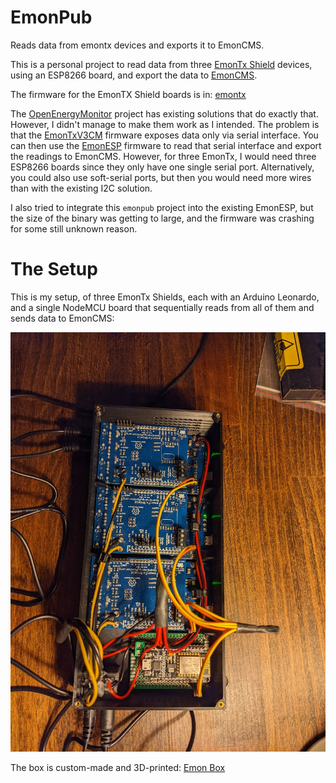 # EmonPub

Reads data from emontx devices and exports it to EmonCMS.

This is a personal project to read data from three [EmonTx
Shield](https://wiki.openenergymonitor.org/index.php/EmonTx_Arduino_Shield)
devices, using an ESP8266 board, and export the data to
[EmonCMS](https://www.emoncms.org).

The firmware for the EmonTX Shield boards is in: [emontx](https://github.com/llpamies/emontx)

The [OpenEnergyMonitor](https://www.openenergymonitor.org/) project has existing
solutions that do exactly that. However, I didn't manage to make them work as I
intended. The problem is that the
[EmonTxV3CM](https://github.com/openenergymonitor/EmonTxV3CM) firmware exposes
data only via serial interface. You can then use the
[EmonESP](https://github.com/openenergymonitor/EmonESP) firmware to read that
serial interface and export the readings to EmonCMS.  However, for three EmonTx,
I would need three ESP8266 boards since they only have one single serial port.
Alternatively, you could also use soft-serial ports, but then you would need
more wires than with the existing I2C solution.

I also tried to integrate this `emonpub` project into the existing EmonESP, but
the size of the binary was getting to large, and the firmware was crashing for
some still unknown reason.

# The Setup

This is my setup, of three EmonTx Shields, each with an Arduino Leonardo, and a
single NodeMCU board that sequentially reads from all of them and sends data to
EmonCMS:

![energy_monitor](https://github.com/llpamies/emonpub/blob/main/energy_monitor.jpg?raw=true)

The box is custom-made and 3D-printed: [Emon
Box](https://cad.onshape.com/documents/c6e4b7e304f4f2130f204cad/w/c06564a53a9a23fffc05c28a/e/69a91d13ed4525e4a211841a?renderMode=0&uiState=61e229798163d20dec98bcd3n)
